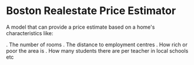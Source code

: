 # Boston Realestate Price Estimator

A model that can provide a price estimate based on a home's characteristics like:

. The number of rooms
. The distance to employment centres
. How rich or poor the area is
. How many students there are per teacher in local schools etc
